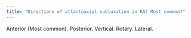 ```yaml
---
title: "Directions of atlantoaxial subluxation in RA? Most common?"
---
```

Anterior (Most common). Posterior. Vertical. Rotary. Lateral.

